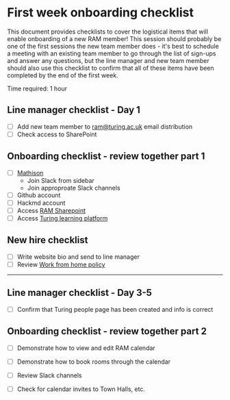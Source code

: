 # First week onboarding checklist

This document provides checklists to cover the logistical items that will enable onboarding of a new RAM member!
This session should probably be one of the first sessions the new team member does - it's best to schedule a meeting with an existing team member to go through the list of sign-ups and answer any questions, but the line manager and new team member should also use this checklist to confirm that all of these items have been completed by the end of the first week.

Time required: 1 hour

## Line manager checklist - Day 1
- [ ] Add new team member to ram@turing.ac.uk email distribution
- [ ] Check access to SharePoint

## Onboarding checklist - review together part 1
- [ ] [Mathison](https://mathison.turing.ac.uk)
  - Join Slack from sidebar
  - Join approproate Slack channels
- [ ] Github account
- [ ] Hackmd account
- [ ] Access [RAM Sharepoint](https://thealanturininstitute.sharepoint.com/sites/RAM)
- [ ] Access [Turing learning platform](https://turing.learnupon.com/dashboard)

## New hire checklist
- [ ] Write website bio and send to line manager
- [ ] Review [Work from home policy](https://mathison.turing.ac.uk/page/2218?SearchId=258433&utm_source=interact&utm_medium=general_search&utm_term=work%20from%20home#!)

----------------------------------------------------------------------------------------------

## Line manager checklist - Day 3-5
- [ ] Confirm that Turing people page has been created and info is correct

## Onboarding checklist - review together part 2
- [ ] Demonstrate how to view and edit RAM calendar
- [ ] Demonstrate how to book rooms through the calendar
- [ ] Review Slack channels
- [ ] Check for calendar invites to Town Halls, etc.

